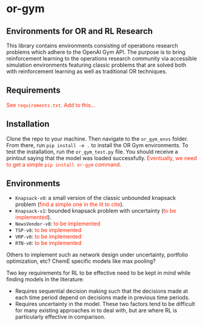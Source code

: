 # or-gym
## Environments for OR and RL Research

This library contains environments consisting of operations research problems which adhere to the OpenAI Gym API. The purpose is to bring reinforcement learning to the operations research community via accessible simulation environments featuring classic problems that are solved both with reinforcement learning as well as traditional OR techniques.

## Requirements

<font color="#ff2400">See `requirements.txt`. Add to this...</font>

## Installation

Clone the repo to your machine. Then navigate to the `or_gym_envs` folder. From there, run `pip install -e .` to install the OR Gym environments. To test the installation, run the `or_gym_test.py` file. You should receive a printout saying that the model was loaded successfully.
<font color="#ff2400">Eventually, we need to get a simple `pip install or-gym` command.</font>

## Environments

- `Knapsack-v0`: a small version of the classic unbounded knapsack problem (<font color="#ff2400">find a simple one in the lit to cite</font>).
- `Knapsack-v1`: bounded knapsack problem with uncertainty (<font color="#ff2400">to be implemented</font>).
- `NewsVendor-v0`: <font color="#ff2400">to be implemented</font>
- `TSP-v0`: <font color="#ff2400">to be implemented</font>
- `VRP-v0`: <font color="#ff2400">to be implemented</font>
- `RTN-v0`: <font color="#ff2400">to be implemented</font>

Others to implement such as network design under uncertainty, portfolio optimization, etc? ChemE specific models like max pooling? 

Two key requirements for RL to be effective need to be kept in mind while finding models in the literature:
- Requires sequential decision making such that the decisions made at each time period depend on decisions made in previous time periods.
- Requires uncertainty in the model.
These two factors tend to be difficult for many existing approaches in to deal with, but are where RL is particularly effective in comparison.